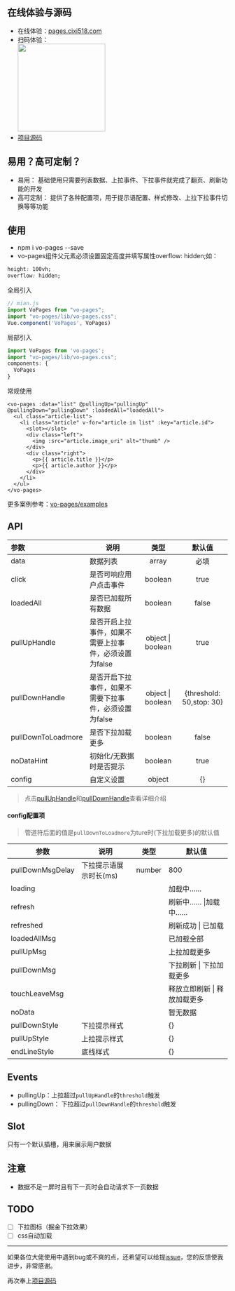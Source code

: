 ## 在线体验与源码

- 在线体验：[pages.cixi518.com](http://pages.cixi518.com/)
- 扫码体验：<br />
  <img src="https://user-gold-cdn.xitu.io/2019/9/18/16d437fbfa9f78f2?w=260&h=260&f=png&s=4129" width="200px" height="200px" />
- [项目源码](https://github.com/Ljhhhhhh/vo-pages)

## 易用？高可定制？
* 易用： 基础使用只需要列表数据、上拉事件、下拉事件就完成了翻页、刷新功能的开发
* 高可定制： 提供了各种配置项，用于提示语配置、样式修改、上拉下拉事件切换等等功能

## 使用

- npm i vo-pages --save
- vo-pages组件父元素必须设置固定高度并填写属性overflow: hidden;如：

```css
height: 100vh;
overflow: hidden;
```

全局引入 

```js
// mian.js
import VoPages from "vo-pages";
import "vo-pages/lib/vo-pages.css";
Vue.component('VoPages', VoPages)
```

局部引入

```js
import VoPages from 'vo-pages';
import "vo-pages/lib/vo-pages.css";
components: {
  VoPages
}
```

常规使用

```vue template
<vo-pages :data="list" @pullingUp="pullingUp" @pullingDown="pullingDown" :loadedAll="loadedAll">
  <ul class="article-list">
    <li class="article" v-for="article in list" :key="article.id">
      <slot></slot>
      <div class="left">
        <img :src="article.image_uri" alt="thumb" />
      </div>
      <div class="right">
        <p>{{ article.title }}</p>
        <p>{{ article.author }}</p>
      </div>
    </li>
  </ul>
</vo-pages>
```

更多案例参考：[vo-pages/examples](https://github.com/Ljhhhhhh/vo-pages/tree/master/examples)

## API

| 参数               | 说明                                                  |       类型        |          默认值          |
| :----------------- | ----------------------------------------------------- | :---------------: | :----------------------: |
| data               | 数据列表                                              |       array       |           必填           |
| click              | 是否可响应用户点击事件                                |      boolean      |           true           |
| loadedAll          | 是否已加载所有数据                                    |      boolean      |          false           |
| pullUpHandle       | 是否开启上拉事件，如果不需要上拉事件，必须设置为false | object \| boolean |           true           |
| pullDownHandle     | 是否开启下拉事件，如果不需要下拉事件，必须设置为false | object \| boolean | {threshold: 50,stop: 30} |
| pullDownToLoadmore | 是否下拉加载更多                                      |      boolean      |          false           |
| noDataHint         | 初始化/无数据时是否提示                               |      boolean      |           true           |
| config             | 自定义设置                                            |      object       |            {}            |

> 点击[pullUpHandle](https://better-scroll.github.io/docs/zh-CN/plugins/pullup.html)和[pullDownHandle](https://better-scroll.github.io/docs/zh-CN/plugins/pulldown.html)查看详细介绍

#### config配置项

> 管道符后面的值是`pullDownToLoadmore`为ture时(下拉加载更多)的默认值

| 参数             | 说明                   | 类型   | 默认值                       |
| ---------------- | ---------------------- | ------ | ---------------------------- |
| pullDownMsgDelay | 下拉提示语展示时长(ms) | number | 800                          |
| loading          |                        |        | 加载中……                     |
| refresh          |                        |        | 刷新中……  \|加载中……         |
| refreshed        |                        |        | 刷新成功 \| 已加载           |
| loadedAllMsg     |                        |        | 已加载全部                   |
| pullUpMsg        |                        |        | 上拉加载更多                 |
| pullDownMsg      |                        |        | 下拉刷新 \| 下拉加载更多     |
| touchLeaveMsg    |                        |        | 释放立即刷新 \| 释放加载更多 |
| noData           |                        |        | 暂无数据                     |
| pullDownStyle    | 下拉提示样式           |        | {}                           |
| pullUpStyle      | 上拉提示样式           |        | {}                           |
| endLineStyle     | 底线样式               |        | {}                           |

## Events

- pullingUp：上拉超过`pullUpHandle`的`threshold`触发
- pullingDown： 下拉超过`pullDownHandle`的`threshold`触发

## Slot

只有一个默认插槽，用来展示用户数据

## 注意

- 数据不足一屏时且有下一页时会自动请求下一页数据

## TODO

- [ ] 下拉图标（掘金下拉效果）
- [ ] css自动加载

------

如果各位大佬使用中遇到bug或不爽的点，还希望可以给提[issue](https://github.com/Ljhhhhhh/vo-pages/issues)，您的反馈使我进步，非常感谢。

再次奉上[项目源码](https://github.com/Ljhhhhhh/vo-pages)



